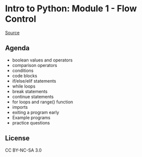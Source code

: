 # Intro to Python: Module 1 - Flow Control

[Source](https://automatetheboringstuff.com/2e/chapter2/)

## Agenda
- boolean values and operators
- comparison operators
- conditions
- code blocks
- if/else/elif statements
- while loops
- break statements
- continue statements
- for loops and range() function
- imports
- exiting a program early
- Example programs
- practice questions

## License
CC BY-NC-SA 3.0